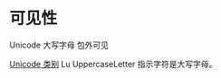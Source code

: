 # 可见性
Unicode 大写字母 包外可见

[Unicode 类别](https://www.shuzhiduo.com/A/6pdDejRyzw/)
Lu	UppercaseLetter	指示字符是大写字母。